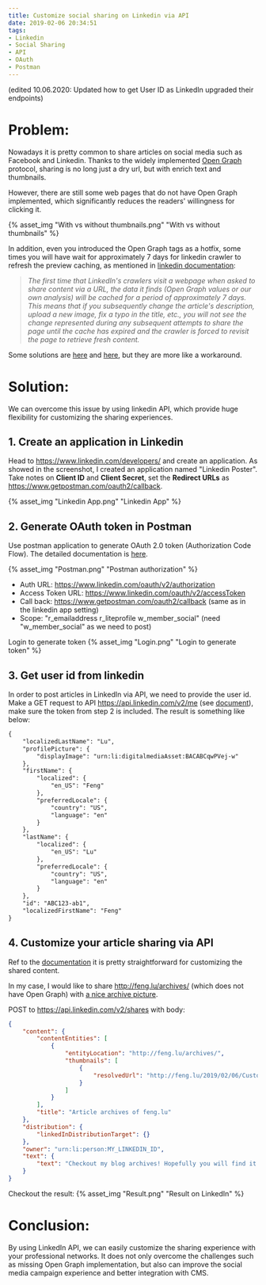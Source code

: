 ```yaml
---
title: Customize social sharing on Linkedin via API
date: 2019-02-06 20:34:51
tags:
- Linkedin
- Social Sharing
- API
- OAuth
- Postman
---
```

(edited 10.06.2020: Updated how to get User ID as LinkedIn upgraded their endpoints)

# Problem:
Nowadays it is pretty common to share articles on social media such as Facebook and Linkedin. Thanks to the widely implemented [Open Graph](http://ogp.me/) protocol, sharing is no long just a dry url, but with enrich text and thumbnails.

However, there are still some web pages that do not have Open Graph implemented, which significantly reduces the readers' willingness for clicking it. 

{% asset_img "With vs without thumbnails.png" "With vs without thumbnails" %}

In addition, even you introduced the Open Graph tags as a hotfix, some times you will have wait for approximately 7 days for linkedin crawler to refresh the preview caching, as mentioned in [linkedin documentation](https://developer.linkedin.com/docs/share-on-linkedin): 

> *The first time that LinkedIn's crawlers visit a webpage when asked to share content via a URL, the data it finds (Open Graph values or our own analysis) will be cached for a period of approximately 7 days.* 
> *This means that if you subsequently change the article's description, upload a new image, fix a typo in the title, etc., you will not see the change represented during any subsequent attempts to share the page until the cache has expired and the crawler is forced to revisit the page to retrieve fresh content.*

Some solutions are [here](https://support.strikingly.com/hc/en-us/articles/214364928-LinkedIn-or-Facebook-Share-Image-Not-Updating) and [here](https://www.linkedin.com/pulse/how-clear-linkedin-link-preview-cache-ananda-kannan-p/), but they are more like a workaround. 


# Solution:
We can overcome this issue by using linkedin API, which provide huge flexibility for customizing the sharing experiences. 

<!-- more -->

## 1. Create an application in Linkedin
Head to https://www.linkedin.com/developers/ and create an application. As showed in the screenshot, I created an application named "Linkedin Poster". Take notes on **Client ID** and **Client Secret**, set the **Redirect URLs** as https://www.getpostman.com/oauth2/callback.

{% asset_img "Linkedin App.png" "Linkedin App" %}

## 2. Generate OAuth token in Postman
Use postman application to generate OAuth 2.0 token (Authorization Code Flow). The detailed documentation is [here](https://docs.microsoft.com/en-us/linkedin/shared/authentication/authorization-code-flow?context=linkedin/consumer/context). 

{% asset_img "Postman.png" "Postman authorization" %}
- Auth URL: https://www.linkedin.com/oauth/v2/authorization
- Access Token URL: https://www.linkedin.com/oauth/v2/accessToken 
- Call back: https://www.getpostman.com/oauth2/callback (same as in the linkedin app setting)
- Scope: "r_emailaddress r_liteprofile w_member_social" (need "w_member_social" as we need to post)

Login to generate token
 {% asset_img "Login.png" "Login to generate token" %}


## 3. Get user id from linkedin
In order to post articles in LinkedIn via API, we need to provide the user id. 
Make a GET request to API https://api.linkedin.com/v2/me (see [document](https://docs.microsoft.com/en-us/linkedin/shared/integrations/people/profile-api?context=linkedin/marketing/context)), make sure the token from step 2 is included. The result is something like below:
```xml
{
    "localizedLastName": "Lu",
    "profilePicture": {
        "displayImage": "urn:li:digitalmediaAsset:BACABCqwPVej-w"
    },
    "firstName": {
        "localized": {
            "en_US": "Feng"
        },
        "preferredLocale": {
            "country": "US",
            "language": "en"
        }
    },
    "lastName": {
        "localized": {
            "en_US": "Lu"
        },
        "preferredLocale": {
            "country": "US",
            "language": "en"
        }
    },
    "id": "ABC123-ab1",
    "localizedFirstName": "Feng"
}
```

## 4. Customize your article sharing via API
Ref to the [documentation](https://docs.microsoft.com/en-us/linkedin/marketing/integrations/community-management/shares/share-api#post-shares) it is pretty straightforward for customizing the shared content. 

In my case, I would like to share http://feng.lu/archives/ (which does not have Open Graph) with  [a nice archive picture](http://feng.lu/2019/02/06/Customize-social-sharing-on-Linkedin-via-API/archives.jpg).

POST to https://api.linkedin.com/v2/shares with body:
```json
{
    "content": {
        "contentEntities": [
            {
                "entityLocation": "http://feng.lu/archives/",
                "thumbnails": [
                    {
                        "resolvedUrl": "http://feng.lu/2019/02/06/Customize-social-sharing-on-Linkedin-via-API/archives.jpg"
                    }
                ]
            }
        ],
        "title": "Article archives of feng.lu"
    },
    "distribution": {
        "linkedInDistributionTarget": {}
    },
    "owner": "urn:li:person:MY_LINKEDIN_ID",
    "text": {
        "text": "Checkout my blog archives! Hopefully you will find it useful. :)"
    }
}
```

Checkout the result:
{% asset_img "Result.png" "Result on LinkedIn" %}

# Conclusion:
By using LinkedIn API, we can easily customize the sharing experience with your professional networks. It does not only overcome the challenges such as missing Open Graph implementation, but also can improve the social media campaign experience and better integration with CMS.